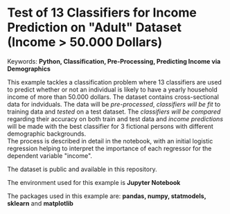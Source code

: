 # Test of 13 Classifiers for Income Prediction on "Adult" Dataset (Income > 50.000 Dollars)
Keywords: <b>Python, Classification, Pre-Processing, Predicting Income via Demographics</b>

This example tackles a classification problem where 13 classifiers are used to predict whether or not an individual is likely to have a yearly household income of more than 50.000 dollars. The dataset contains cross-sectional data for indviduals. The data will be <em>pre-processed</em>, <em>classifiers will be fit</em> to training data and <em>tested</em> on a test dataset. The <em>classifiers will be compared</em> regarding their accuracy on both train and test data and <em>income predictions</em> will be made with the best classifier for 3 fictional persons with different demographic backgrounds.<br/>The process is described in detail in the notebook, with an initial logistic regression helping to interpret the importance of each regressor for the dependent variable "income".

The dataset is public and available in this repository.

The environment used for this example is <b>Jupyter Notebook</b>

The packages used in this example are: <b>pandas, numpy, statmodels, sklearn</b> and <b>matplotlib</b>
